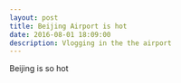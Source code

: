 ```yaml
---
layout: post
title: Beijing Airport is hot
date: 2016-08-01 18:09:00
description: Vlogging in the the airport
---
```


Beijing is so hot 



